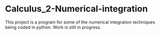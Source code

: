# Calculus_2-Numerical-integration
This project is a program for some of the numerical integration techniques being coded in python. Work is still in progress. 
